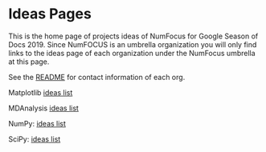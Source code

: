 
# Ideas Pages

This is the home page of projects ideas of NumFocus for Google Season of Docs 2019.
Since NumFOCUS is an umbrella organization you will only find links to the ideas
page of each organization under the NumFocus umbrella at this page.


See the [README](https://github.com/numfocus/soc/blob/master/README.md) for contact information of each org.

Matplotlib [ideas list](https://github.com/numfocus/gsod/blob/master/2019/Matplotlib_ideas_list.md)

MDAnalysis [ideas list](https://github.com/numfocus/gsod/blob/master/2019/MDAnalysis_ideas_list.md)

NumPy: [ideas list](https://github.com/numfocus/gsod/blob/master/2019/NumPy_ideas_list.md)

SciPy: [ideas list](https://github.com/numfocus/gsod/blob/master/2019/SciPy_ideas_list.md)

